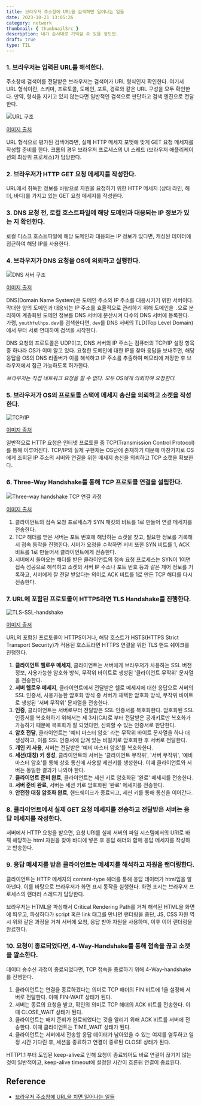 ```yaml
---
title: 브라우저 주소창에 URL을 검색하면 일어나는 일들
date: 2023-10-21 13:05:26
category: network
thumbnail: { thumbnailSrc }
description: 내가 순서대로 기억할 수 있을 정도만.
draft: true
type: TIL
---
```


### 1. 브라우저는 입력된 URL를 해석한다.

주소창에 검색어를 전달받은 브라우저는 검색어가 URL 형식인지 확인한다. 여기서 URL 형식이란, 스키마, 프로토콜, 도메인, 포트, 경로와 같은 URL 구성을 모두
확인한다. 만약, 형식을 지키고 있지 않는다면 일반적인 검색으로 판단하고 검색 엔진으로 전달한다.

![URL 구조](./images/url-search-process/url-structure.png)

[이미지 출처](https://hanseul-lee.github.io/2020/12/24/20-12-24-URL/)

URL 형식으로 평가된 검색어라면, 실제 HTTP 메세지 포맷에 맞게 GET 요청 메세지를 작성할 준비를 한다. 크롬의 경우 브라우저 프로세스의 UI 스레드 (브라우저
애플리케이션의 최상위 프로세스)가 담당한다.

### 2. 브라우저가 HTTP GET 요청 메세지를 작성한다.

URL에서 취득한 정보를 바탕으로 자원을 요청하기 위한 HTTP 메세지 (상태 라인, 해더, 바디)를 가지고 있는 GET 요청 메세지를 작성한다.

### 3. DNS 요청 전, 로컬 호스트파일에 해당 도메인과 대응되는 IP 정보가 있는 지 확인한다.

로컬 디스크 호스트파일에 해당 도메인과 대응되는 IP 정보가 있다면, 캐싱된 데이터에 접근하여 해당 IP를 사용한다.

### 4. 브라우저가 DNS 요청을 OS에 의뢰하고 실행한다.

![DNS 서버 구조](./images/url-search-process/dns-structure.png)

[이미지 출저](https://www.cloudflare.com/ko-kr/learning/dns/glossary/dns-root-server/)

DNS(Domain Name System)은 도메인 주소와 IP 주소를 대응시키기 위한 서버이다. 막대한 양의 도메인과 대응되는 IP 주소를 효율적으로 관리하기 위해
도메인을 `.`으로 분리하여 계층화된 도메인 정보를 DNS 서버에 분산시켜 다수의 DNS 서버에 등록한다.
가령, `youthfulhps.dev`를 검색한다면, `dev`를 DNS 서버의 TLD(Top Level Domain)에서 부터 서로 연대하여 검색을 시작한다.

DNS 요청의 프로토콜은 UDP이고, DNS 서버의 IP 주소는 컴퓨터의 TCP/IP 설정 항목 중 하나라 OS가 이미 알고 있다.
요청한 도메인에 대한 IP를 찾아 응답을 보내주면, 해당 응답을 OS의 DNS 리졸버가 이를 해석하고 IP 주소를 추출하여 메모리에 저장한 후 브라우저에서 접근 가능하도록
허가한다.

_브라우저는 직접 네트워크 요청을 할 수 없다. 모두 OS에게 의뢰하여 요청한다._

### 5. 브라우저가 OS의 프로토콜 스택에 메세지 송신을 의뢰하고 소켓을 작성한다.

![TCP/IP](./images/url-search-process/tcp-ip.png)

[이미지 출처](https://commons.wikimedia.org/wiki/File:TCP-IP_Model_-_en.png)

일반적으로 HTTP 요청은 인터넷 프로토콜 중 TCP(Transmission Control Protocol)를 통해 이루어진다.
TCP/IP의 실제 구현체는 OS단에 존재하기 때문에 마찬가지로 OS에게 조회된 IP 주소의 서버와 연결을 위한 메세지 송신을 의뢰하고 TCP 소캣을 확보한다.

### 6. Three-Way Handshake를 통해 TCP 프로토콜 연결을 설립한다.

![Three-way handshake TCP 연결 과정](./images/url-search-process/three-way-handshake.png)

[이미지 출처](https://commons.wikimedia.org/wiki/File:Full_TLS_1.3_Handshake.svg)

1. 클라이언트의 접속 요청 프로세스가 SYN 패킷의 비트를 1로 만들어 연결 메세지를 전송한다.
2. TCP 해더를 받은 서버는 포트 번호에 해당하는 소캣을 찾고, 필요한 정보를 기록해서 접속 동작을 진행한다. 서버가 요청을 수락하면
   서버 또한 SYN 비트를 1, ACK 비트를 1로 만들어서 클라이언트에게 전송한다.
3. 서버에서 돌아오는 해더를 받은 클라이언트의 접속 요청 프로세스는 SYN이 1이면 접속 성공으로 해석하고 소켓의 서버 IP 주소나 포트 번호 등과
   같은 제어 정보를 기록하고, 서버에게 잘 전달 받았다는 의미로 ACK 비트를 1로 만든 TCP 해더를 다시 전송한다.

### 7. URL에 포함된 프로토콜이 HTTPS라면 TLS Handshake를 진행한다.

![TLS-SSL-handshake](./images/url-search-process/tls-ssl-handshake.png)

[이미지 출저](https://www.cloudflare.com/ko-kr/learning/ssl/what-happens-in-a-tls-handshake/)

URL의 포함된 프로토콜이 HTTPS이거나, 해당 호스트가 HSTS(HTTPS Strict Transport Security)가 적용된 호스트라면 HTTPS 연결을 위한
TLS 핸드 쉐이크를 진행한다.

1. **클라이언트 헬로우 메세지**, 클라이언트는 서버에게 브라우저가 사용하는 SSL 버전 정보, 사용가능한 암호화 방식, 무작위 바이트로 생성된 '클라이언트 무작위'
   문자열을 전송한다.
2. **서버 헬로우 메세지**, 클라이언트에서 전달받은 헬로 메세지에 대한 응답으로 서버의 SSL 인증서, 사용가능한 암호화 방식 중 서버가 채택한 암호화 방식,
   무작위 바이트로 생성된 '서버 무작위' 문자열을 전송한다.
3. **인증**, 클라이언트는 서버로부터 전달받은 SSL 인증서를 복호화한다. 암호화된 SSL 인증서를 복호화하기 위해서는 제 3자(CA)로 부터 전달받은 공개키로만
   복호화가 가능하기 때문에 복호화가 잘 되었다면, 신뢰할 수 있는 인증서로 판단한다.
4. **암호 전달**, 클라이언트는 '예비 마스터 암호' 라는 무작위 바이트 문자열을 하나 더 생성하고, 이를 SSL 인증서에 담겨 있는 비밀키로 암호화한 후 서버로 전달한다.
5. **개인 키 사용**, 서버는 전달받은 '예비 마스터 암호'를 복호화한다.
6. **세션(대칭) 키 생성**, 클라이언트와 서버는 '클라이언트 무작위', '서버 무작위', '예비 마스터 암호'를 통해 상호 통신에 사용할 세션키를 생성한다. 이때
   클라이언트와 서버는 동일한 결과가 나와야 한다.
7. **클라이언트 준비 완료**, 클라이언트는 세션 키로 암호화된 '완료' 메세지를 전송한다.
8. **서버 준비 완료**, 서버는 세션 키로 암호화된 '완료' 메세지를 전송한다.
9. **안전한 대칭 암호화 완료**, 핸드쉐이크가 종료되고, 세션 키를 통해 통신을 이어간다.

### 8. 클라이언트에서 실제 GET 요청 메세지를 전송하고 전달받은 서버는 응답 메세지를 작성한다.

서버에서 HTTP 요청을 받으면, 요청 URI를 실제 서버의 파일 시스템에서의 URI로 바꿔 해당하는 html 자원을 찾아 바디에 넣은 후
응답 해더와 함께 응답 메세지를 작성하고 반송한다.

### 9. 응답 메세지를 받은 클라이언트는 메세지를 해석하고 자원을 랜더링한다.

클라이언트는 HTTP 메세지의 content-type 해더를 통해 응답 데이터가 html임을 알아낸다. 이를 바탕으로 브라우저가 화면 표시 동작을 실행한다.
화면 표시는 브라우저 프로세스의 랜더러 스레드가 담당한다.

브라우저는 HTML을 파싱해서 Critical Rendering Path를 거쳐 해석된 HTML을 화면에 띄우고, 파싱하다가 script 혹은 link 태그를 만나면
랜더링을 중단, JS, CSS 자원 역시 위와 같은 과정을 거쳐 서버에 요청, 응답 받아 자원을 사용하며, 이후 이어 랜더링을 완료한다.

### 10. 요청이 종료되었다면, 4-Way-Handshake를 통해 접속을 끊고 소캣을 말소한다.

데이터 송수신 과정이 종료되었다면, TCP 접속을 종료하기 위해 4-Way-handshake를 진행한다.

1. 클라이언트는 연결을 종료하겠다는 의미로 TCP 해더의 FIN 비트에 1을 설정해 서버로 전달한다. 이때 FIN-WAIT 상태가 된다.
2. 서버는 종료의 요청을 받고, 확인의 의미로 TCP 해더의 ACK 비트를 전송한다. 이때 CLOSE_WAIT 상태가 된다.
3. 클라이언트는 해지 준비가 완료되었다는 것을 알리기 위해 ACK 비트를 서버에 전송한다. 이때 클라이언트는 TIME_WAIT 상태가 된다.
4. 클라이언트는 서버에서 전송할 응답 데이터가 남아있을 수 있는 여지를 염두하고 일정 시간 기다린 후, 세션을 종료하고 연결이 종료된 CLOSE 상태가 된다.

HTTP1.1 부터 도입된 keep-alive로 인해 요청이 종료되어도 바로 연결이 끊기지 않는 것이 일반적이고, keep-alive timeout에 설정된 시간이 흐른뒤
연결이 종료된다.

## Reference

- [브라우저 주소창에 URL을 치면 일어나는 일들](https://maxkim-j.github.io/posts/packet-travel)
